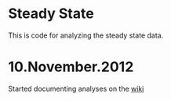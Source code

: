 Steady State
=====

This is code for analyzing the steady state data.

# 10.November.2012
Started documenting analyses on the [wiki](http://github.com/michaelandric/steadystate/wiki)
